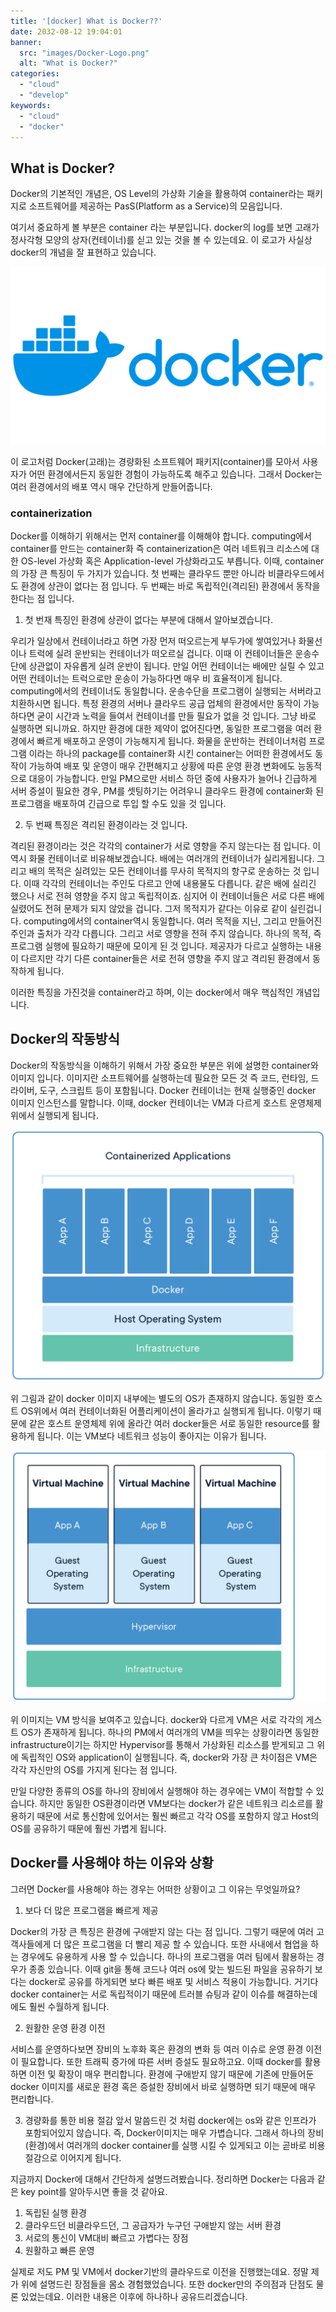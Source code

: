 ```yaml
---
title: '[docker] What is Docker??'
date: 2032-08-12 19:04:01
banner:
  src: "images/Docker-Logo.png"
  alt: "What is Docker?"
categories:
  - "cloud"
  - "develop"
keywords:
  - "cloud"
  - "docker"
---
```


## What is Docker?
Docker의 기본적인 개념은, OS Level의 가상화 기술을 활용하여 container라는 패키지로 소프트웨어를 제공하는 PasS(Platform as a Service)의 모음입니다.

여기서 중요하게 볼 부분은 container 라는 부분입니다. docker의 log를 보면 고래가 정사각형 모양의 상자(컨테이너)를 싣고 있는 것을 볼 수 있는데요. 이 로고가 사실상 docker의 개념을 잘 표현하고 있습니다.

![](images/Docker-Logo.png)

이 로고처럼 Docker(고래)는 경량화된 소프트웨어 패키지(container)를 모아서 사용자가 어떤 환경에서든지 동일한 경험이 가능하도록 해주고 있습니다. 그래서 Docker는 여러 환경에서의 배포 역시 매우 간단하게 만들어줍니다.

### containerization
Docker를 이해하기 위해서는 먼저 container를 이해해야 합니다. computing에서 container를 만드는 container화 즉 containerization은 여러 네트워크 리소스에 대한 OS-level 가상화 혹은 Application-level 가상화라고도 부릅니다.
이때, container의 가장 큰 특징이 두 가지가 있습니다. 첫 번째는 클라우드 뿐만 아니라 비클라우드에서도 환경에 상관이 없다는 점 입니다. 두 번째는 바로 독립적인(격리된) 환경에서 동작을 한다는 점 입니다.

1. 첫 번재 특징인 환경에 상관이 없다는 부분에 대해서 알아보겠습니다.

우리가 일상에서 컨테이너라고 하면 가장 먼저 떠오르는게 부두가에 쌓여있거나 화물선이나 트럭에 실려 운반되는 컨테이너가 떠오르실 겁니다. 이때 이 컨테이너들은 운송수단에 상관없이 자유롭게 실려 운반이 됩니다. 만일 어떤 컨테이너는 배에만 실릴 수 있고 어떤 컨테이너는 트럭으로만 운송이 가능하다면 매우 비 효율적이게 됩니다.
computing에서의 컨테이너도 동일합니다. 운송수단을 프로그램이 실행되는 서버라고 치환하시면 됩니다. 
특정 환경의 서버나 클라우드 공급 업체의 환경에서만 동작이 가능하다면 굳이 시간과 노력을 들여서 컨테이너를 만들 필요가 없을 것 입니다. 그냥 바로 실행하면 되니까요. 하지만 환경에 대한 제약이 없어진다면, 동일한 프로그램을 여러 환경에서 빠르게 배포하고 운영이 가능해지게 됩니다. 화물을 운반하는 컨테이너처럼 프로그램 이라는 하나의 package를 container화 시킨 container는 어떠한 환경에서도 동작이 가능하여 배포 및 운영이 매우 간편해지고 상황에 따른 운영 환경 변화에도 능동적으로 대응이 가능합니다.
만일 PM으로만 서비스 하던 중에 사용자가 늘어나 긴급하게 서버 증설이 필요한 경우, PM를 셋팅하기는 어려우니 클라우드 환경에 container화 된 프로그램을 배포하여 긴급으로 투입 할 수도 있을 것 입니다.

2. 두 번째 특징은 격리된 환경이라는 것 입니다.

격리된 환경이라는 것은 각각의 container가 서로 영향을 주지 않는다는 점 입니다. 이 역시 화물 컨테이너로 비유해보겠습니다. 배에는 여러개의 컨테이너가 실리게됩니다. 그리고 배의 목적은 실려있는 모든 컨테이너를 무사히 목적지의 항구로 운송하는 것 입니다. 이때 각각의 컨테이너는 주인도 다르고 안에 내용물도 다릅니다. 같은 배에 실리긴 했으나 서로 전혀 영향을 주지 않고 독립적이죠. 심지어 이 컨테이너들은 서로 다른 배에 실렸어도 전혀 문제가 되지 않았을 겁니다. 그저 목적지가 같다는 이유로 같이 실린겁니다.
computing에서의 container역시 동일합니다. 여러 목적을 지닌, 그리고 만들어진 주인과 출처가 각각 다릅니다. 그리고 서로 영향을 전혀 주지 않습니다. 하나의 목적, 즉 프로그램 실행에 필요하기 때문에 모이게 된 것 입니다.
제공자가 다르고 실행하는 내용이 다르지만 각기 다른 container들은 서로 전혀 영향을 주지 않고 격리된 환경에서 동작하게 됩니다.


이러한 특징을 가진것을 container라고 하며, 이는 docker에서 매우 핵심적인 개념입니다.

## Docker의 작동방식
Docker의 작동방식을 이해하기 위해서 가장 중요한 부분은 위에 설명한 container와 이미지 입니다. 이미지란 소프트웨어를 실행하는데 필요한 모든 것 즉 코드, 런타임, 드라이버, 도구, 스크립트 등이 포함됩니다.
Docker 컨테이너는 현재 실행중인 docker 이미지 인스턴스를 말합니다. 이때, docker 컨테이너는 VM과 다르게 호스트 운영체제 위에서 실행되게 됩니다.

![](images/docker-containerized-appliction.png)

위 그림과 같이 docker 이미지 내부에는 별도의 OS가 존재하지 않습니다. 동일한 호스트 OS위에서 여러 컨테이너화된 어플리케이션이 올라가고 실행되게 됩니다.
이렇기 때문에 같은 호스트 운영체제 위에 올라간 여러 docker들은 서로 동일한 resource를 활용하게 됩니다. 이는 VM보다 네트워크 성능이 좋아지는 이유가 됩니다.

![](images/container-vm-whatcontainer.png)

위 이미지는 VM 방식을 보여주고 있습니다. docker와 다르게 VM은 서로 각각의 게스트 OS가 존재하게 됩니다. 하나의 PM에서 여러개의 VM을 띄우는 상황이라면 동일한 infrastructure이기는 하지만 Hypervisor를 통해서 가상화된 리소스를 받게되고 그 위에 독립적인 OS와 application이 실행됩니다.
즉, docker와 가장 큰 차이점은 VM은 각각 자신만의 OS를 가지게 된다는 점 입니다.

만일 다양한 종류의 OS를 하나의 장비에서 실행해야 하는 경우에는 VM이 적합할 수 있습니다. 하지만 동일한 OS환경이라면 VM보다는 docker가 같은 네트워크 리소르를 활용하기 때문에 서로 통신함에 있어서는 훨씬 빠르고 각각 OS를 포함하지 않고 Host의 OS를 공유하기 때문에 훨씬 가볍게 됩니다.


## Docker를 사용해야 하는 이유와 상황
그러면 Docker를 사용해야 하는 경우는 어떠한 상황이고 그 이유는 무엇일까요? 

1. 보다 더 많은 프로그램을 빠르게 제공

Docker의 가장 큰 특징은 환경에 구애받지 않는 다는 점 입니다. 그렇기 때문에 여러 고객사들에게 더 많은 프로그램을 더 빨리 제공 할 수 있습니다. 
또한 사내에서 협업을 하는 경우에도 유용하게 사용 할 수 있습니다. 하나의 프로그램을 여러 팀에서 활용하는 경우가 종종 있습니다. 이때 git을 통해 코드나 여러 os에 맞는 빌드된 파일을 공유하기 보다는 docker로 공유를 하게되면 보다 빠른 배포 및 서비스 적용이 가능합니다.
거기다 docker container는 서로 독립적이기 때문에 트러블 슈팅과 같이 이슈를 해결하는데에도 훨씬 수월하게 됩니다.

2. 원활한 운영 환경 이전

서비스를 운영하다보면 장비의 노후화 혹은 환경의 변화 등 여러 이슈로 운영 환경 이전이 필요합니다. 또한 트래픽 증가에 따른 서버 증설도 필요하고요. 이때 docker를 활용하면 이전 및 확장이 매우 편리합니다.
환경에 구애받지 않기 때문에 기존에 만들어둔 docker 이미지를 새로운 환경 혹은 증설한 장비에서 바로 실행하면 되기 때문에 매우 편리합니다.

3. 경량화를 통한 비용 절감
앞서 말씀드린 것 처럼 docker에는 os와 같은 인프라가 포함되어있지 않습니다. 즉, Docker이미지는 매우 가볍습니다. 그래서 하나의 장비(환경)에서 여러개의 docker container를 실행 시킬 수 있게되고 이는 곧바로 비용 절감으로 이어지게 됩니다.




지금까지 Docker에 대해서 간단하게 설명드려봤습니다. 정리하면 Docker는 다음과 같은 key point를 알아두시면 좋을 것 같아요.
1. 독립된 실행 환경
2. 클라우드던 비클라우드던, 그 공급자가 누구던 구애받지 않는 서버 환경
3. 서로의 통신이 VM대비 빠르고 가볍다는 장점
4. 원활하고 빠른 운영

실제로 저도 PM 및 VM에서 docker기반의 클라우드로 이전을 진행했는데요. 정말 제가 위에 설명드린 장점들을 몸소 경험했었습니다. 또한 docker만의 주의점과 단점도 물론 있었는데요. 이러한 내용은 이후에 하나하나 공유드리겠습니다.